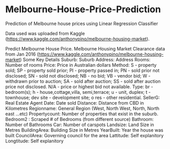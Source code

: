 # Melbourne-House-Price-Prediction
Prediction of Melbourne house prices using Linear Regression Classifier

Data used was uploaded from Kaggle (https://www.kaggle.com/anthonypino/melbourne-housing-market).

Predict Melbourne House Price.
Melbourne Housing Market
Clearance data from Jan 2016 (https://www.kaggle.com/anthonypino/melbourne-housing-market)
Some Key Details
Suburb: Suburb
Address: Address
Rooms: Number of rooms
Price: Price in Australian dollars
Method: 
S - property sold; 
SP - property sold prior; 
PI - property passed in; 
PN - sold prior not disclosed; 
SN - sold not disclosed; 
NB - no bid; 
VB - vendor bid; 
W - withdrawn prior to auction; 
SA - sold after auction; 
SS - sold after auction price not disclosed. 
N/A - price or highest bid not available. 
Type:
br - bedroom(s); 
h - house,cottage,villa, semi,terrace; 
u - unit, duplex;
t - townhouse; 
dev site - development site; 
o res - other residential.
SellerG: Real Estate Agent
Date: Date sold
Distance: Distance from CBD in Kilometres
Regionname: General Region (West, North West, North, North east …etc) 
Propertycount: Number of properties that exist in the suburb.
Bedroom2 : Scraped # of Bedrooms (from different source)
Bathroom: Number of Bathrooms 
Car: Number of carspots 
Landsize: Land Size in Metres
BuildingArea: Building Size in Metres
YearBuilt: Year the house was built 
CouncilArea: Governing council for the area 
Lattitude: Self explanitory 
Longtitude: Self explanitory



